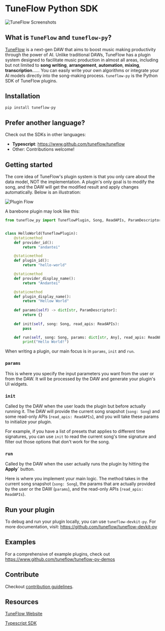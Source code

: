 # TuneFlow Python SDK

![TuneFlow Screenshots](docs/images/tuneflow_wall_thin.jpg)

## What is `TuneFlow` and `tuneflow-py`?

[TuneFlow](https://www.tuneflow.com) is a next-gen DAW that aims to boost music making productivity through the power of AI. Unlike traditional DAWs, TuneFlow has a plugin system designed to facilitate music production in almost all areas, including but not limited to **song writing**, **arrangement**, **automation**, **mixing**, **transcription**...... You can easily write your own algorithms or integrate your AI models directly into the song-making process. `tuneflow-py` is the Python SDK of TuneFlow plugins.

## Installation

``` bash
pip install tuneflow-py
```

## Prefer another language?

Check out the SDKs in other languages:

* **Typescript**: https://www.github.com/tuneflow/tuneflow
* Other: Contributions welcome!

## Getting started

The core idea of TuneFlow's plugin system is that you only care about the data model, NOT the implementation. A plugin's only goal is to modify the song, and the DAW will get the modified result and apply changes automatically. Below is an illustration:

![Plugin Flow](docs/images/pipeline_flow_en.jpg)

A barebone plugin may look like this:

``` python
from tuneflow_py import TuneflowPlugin, Song, ReadAPIs, ParamDescriptor


class HelloWorld(TuneflowPlugin):
    @staticmethod
    def provider_id():
        return "andantei"

    @staticmethod
    def plugin_id():
        return "hello-world"

    @staticmethod
    def provider_display_name():
        return "Andantei"

    @staticmethod
    def plugin_display_name():
        return "Hellow World"
    
    def params(self) -> dict[str, ParamDescriptor]:
        return {}
    
    def init(self, song: Song, read_apis: ReadAPIs):
        pass

    def run(self, song: Song, params: dict[str, Any], read_apis: ReadAPIs):
        print("Hello World!")

```

When writing a plugin, our main focus is in `params`, `init` and `run`.

### `params`

This is where you specify the input parameters you want from the user or from the DAW. It will be processed by the DAW and generate your plugin's UI widgets.

### `init`

Called by the DAW when the user loads the plugin but before actually running it. The DAW will provide the current song snapshot (`song: Song`) and some read-only APIs (`read_apis: ReadAPIs`), and you will take these params to initialize your plugin.

For example, if you have a list of presets that applies to different time signatures, you can use `init` to read the current song's time signature and filter out those options that don't work for the song.

### `run`

Called by the DAW when the user actually runs the plugin by hitting the **Apply`** button.

Here is where you implement your main logic. The method takes in the current song snapshot (`song: Song`), the params that are actually provided by the user or the DAW (`params`), and the read-only APIs (`read_apis: ReadAPIs`).

## Run your plugin

To debug and run your plugin locally, you can use `tuneflow-devkit-py`. For more documentation, visit: https://github.com/tuneflow/tuneflow-devkit-py

## Examples

For a comprehensive of example plugins, check out https://www.github.com/tuneflow/tuneflow-py-demos

## Contribute

Checkout [contribution guidelines](./CONTRIBUTE.md).

## Resources

[TuneFlow Website](https://tuneflow.com)

[Typescript SDK](https://www.github.com/tuneflow/tuneflow)